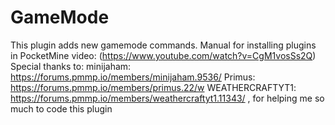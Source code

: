 # GameMode
This plugin adds new gamemode commands.
Manual for installing plugins in PocketMine video:
(https://www.youtube.com/watch?v=CgM1vosSs2Q)
Special thanks to:
minijaham: https://forums.pmmp.io/members/minijaham.9536/
Primus: https://forums.pmmp.io/members/primus.22/w
WEATHERCRAFTYT1: https://forums.pmmp.io/members/weathercraftyt1.11343/
, for helping me so much to code this plugin
